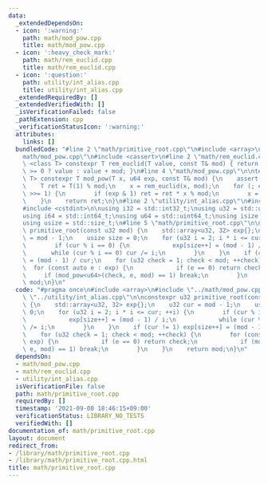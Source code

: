 ```yaml
---
data:
  _extendedDependsOn:
  - icon: ':warning:'
    path: math/mod_pow.cpp
    title: math/mod_pow.cpp
  - icon: ':heavy_check_mark:'
    path: math/rem_euclid.cpp
    title: math/rem_euclid.cpp
  - icon: ':question:'
    path: utility/int_alias.cpp
    title: utility/int_alias.cpp
  _extendedRequiredBy: []
  _extendedVerifiedWith: []
  _isVerificationFailed: false
  _pathExtension: cpp
  _verificationStatusIcon: ':warning:'
  attributes:
    links: []
  bundledCode: "#line 2 \"math/primitive_root.cpp\"\n#include <array>\n#line 2 \"\
    math/mod_pow.cpp\"\n#include <cassert>\n#line 2 \"math/rem_euclid.cpp\"\n\ntemplate\
    \ <class T> constexpr T rem_euclid(T value, const T& mod) { return (value %= mod)\
    \ >= 0 ? value : value + mod; }\n#line 4 \"math/mod_pow.cpp\"\n\ntemplate <class\
    \ T> constexpr T mod_pow(T x, u64 exp, const T& mod) {\n    assert(mod > 0);\n\
    \    T ret = T(1) % mod;\n    x = rem_euclid(x, mod);\n    for (; exp > 0; exp\
    \ >>= 1) {\n        if (exp & 1) ret = ret * x % mod;\n        x = x * x % mod;\n\
    \    }\n    return ret;\n}\n#line 2 \"utility/int_alias.cpp\"\n#include <cstddef>\n\
    #include <cstdint>\n\nusing i32 = std::int32_t;\nusing u32 = std::uint32_t;\n\
    using i64 = std::int64_t;\nusing u64 = std::uint64_t;\nusing isize = std::ptrdiff_t;\n\
    using usize = std::size_t;\n#line 5 \"math/primitive_root.cpp\"\n\nconstexpr u32\
    \ primitive_root(const u32 mod) {\n    std::array<u32, 32> exp{};\n    u32 cur\
    \ = mod - 1;\n    usize size = 0;\n    for (u32 i = 2; i * i <= cur; ++i) {\n\
    \        if (cur % i == 0) {\n            exp[size++] = (mod - 1) / i;\n     \
    \       while (cur % i == 0) cur /= i;\n        }\n    }\n    if (cur != 1) exp[size++]\
    \ = (mod - 1) / cur;\n    for (u32 check = 1; check < mod; ++check) {\n      \
    \  for (const auto e : exp) {\n            if (e == 0) return check;\n       \
    \     if (mod_pow<u64>(check, e, mod) == 1) break;\n        }\n    }\n    return\
    \ mod;\n}\n"
  code: "#pragma once\n#include <array>\n#include \"../math/mod_pow.cpp\"\n#include\
    \ \"../utility/int_alias.cpp\"\n\nconstexpr u32 primitive_root(const u32 mod)\
    \ {\n    std::array<u32, 32> exp{};\n    u32 cur = mod - 1;\n    usize size =\
    \ 0;\n    for (u32 i = 2; i * i <= cur; ++i) {\n        if (cur % i == 0) {\n\
    \            exp[size++] = (mod - 1) / i;\n            while (cur % i == 0) cur\
    \ /= i;\n        }\n    }\n    if (cur != 1) exp[size++] = (mod - 1) / cur;\n\
    \    for (u32 check = 1; check < mod; ++check) {\n        for (const auto e :\
    \ exp) {\n            if (e == 0) return check;\n            if (mod_pow<u64>(check,\
    \ e, mod) == 1) break;\n        }\n    }\n    return mod;\n}\n"
  dependsOn:
  - math/mod_pow.cpp
  - math/rem_euclid.cpp
  - utility/int_alias.cpp
  isVerificationFile: false
  path: math/primitive_root.cpp
  requiredBy: []
  timestamp: '2021-09-08 18:46:15+09:00'
  verificationStatus: LIBRARY_NO_TESTS
  verifiedWith: []
documentation_of: math/primitive_root.cpp
layout: document
redirect_from:
- /library/math/primitive_root.cpp
- /library/math/primitive_root.cpp.html
title: math/primitive_root.cpp
---
```

